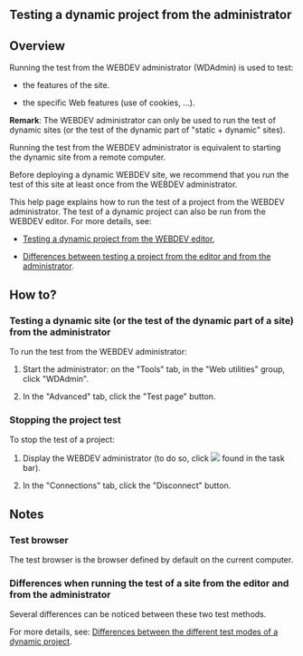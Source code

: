 


## Testing a dynamic project from the administrator
			



<a name="NOTE1"></a>
<a name="NOTE1_1"></a>


## Overview
<a name="overview_ELTTEXTE000133"></a>
Running the test from the WEBDEV administrator (WDAdmin) is used to test: 

- the features of the site.

- the specific Web features (use of cookies, ...).




**Remark**: The WEBDEV administrator can only be used to run the test of dynamic sites (or the test of the dynamic part of "static + dynamic" sites).

Running the test from the WEBDEV administrator is equivalent to starting the dynamic site from a remote computer.

Before deploying a dynamic WEBDEV site, we recommend that you run the test of this site at least once from the WEBDEV administrator.

This help page explains how to run the test of a project from the WEBDEV administrator. The test of a dynamic project can also be run from the WEBDEV editor. For more details, see:

- [Testing a dynamic project from the WEBDEV editor](../Editeurs/2019009.md),

- [Differences between testing a project from the editor and from the administrator](../Editeurs/2019008.md). 




<a name="NOTE2"></a>
<a name="NOTE2_1"></a>


## How to?
<a name="how_ELTTEXTE000157"></a>


### Testing a dynamic site (or the test of the dynamic part of a site) from the administrator
<a name="testing_dynamic_site_the_test_the_dynamic_part_site_from_the_administrator_ELTPARAGRAPHE000036"></a>

To run the test from the WEBDEV administrator:

1. Start the administrator: on the "Tools" tab, in the "Web utilities" group, click "WDAdmin".

2. In the "Advanced" tab, click the "Test page" button.



<a name="NOTE2_2"></a>


### Stopping the project test
<a name="stopping_the_project_test_ELTPARAGRAPHE000058"></a>

To stop the test of a project:

1. Display the WEBDEV administrator (to do so, click ![](https://doc.pcsoft.fr/en-US/images/image.awp?langid=3&name=ico_WWAdmin.gif) found in the task bar).

2. In the "Connections" tab, click the "Disconnect" button.




<a name="NOTE3"></a>
<a name="NOTE3_1"></a>


## Notes
<a name="notes_ELTTEXTE000187"></a>


### Test browser
<a name="test_browser_ELTPARAGRAPHE000072"></a>

The test browser is the browser defined by default on the current computer. 
<a name="NOTE3_2"></a>


### Differences when running the test of a site from the editor and from the administrator
<a name="differences_when_running_the_test_site_from_the_editor_and_from_the_administrator_ELTPARAGRAPHE000079"></a>

Several differences can be noticed between these two test methods.

For more details, see: [Differences between the different test modes of a dynamic project](../Editeurs/2019008.md).


